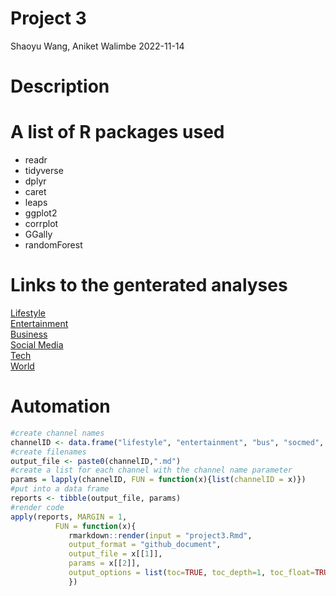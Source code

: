 Project 3
================
Shaoyu Wang, Aniket Walimbe
2022-11-14


# Description



# A list of R packages used

- readr
- tidyverse
- dplyr
- caret
- leaps
- ggplot2
- corrplot
- GGally
- randomForest

# Links to the genterated analyses

[Lifestyle](https://github.com/shaoyucherish/Project3/blob/main/lifestyle.html)  
[Entertainment](https://github.com/shaoyucherish/Project3/blob/main/entertainment.html)  
[Business](https://github.com/shaoyucherish/Project3/blob/main/bus.html)  
[Social Media](https://github.com/shaoyucherish/Project3/blob/main/socmed.html)  
[Tech](https://github.com/shaoyucherish/Project3/blob/main/tech.html)  
[World](https://github.com/shaoyucherish/Project3/blob/main/world.html)  

# Automation

``` r
#create channel names
channelID <- data.frame("lifestyle", "entertainment", "bus", "socmed", "tech", "world")
#create filenames
output_file <- paste0(channelID,".md")
#create a list for each channel with the channel name parameter
params = lapply(channelID, FUN = function(x){list(channelID = x)})
#put into a data frame
reports <- tibble(output_file, params)
#render code
apply(reports, MARGIN = 1,
          FUN = function(x){
             rmarkdown::render(input = "project3.Rmd",
             output_format = "github_document",
             output_file = x[[1]],
             params = x[[2]],
             output_options = list(toc=TRUE, toc_depth=1, toc_float=TRUE))
             })
```
